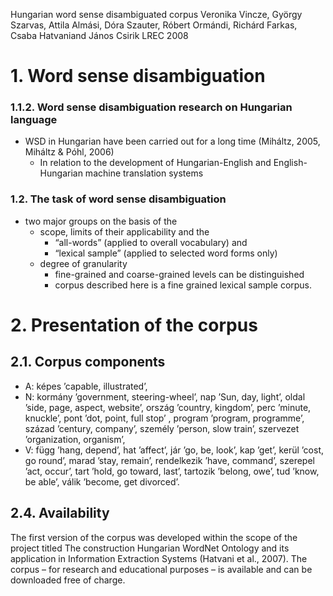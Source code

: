 Hungarian word sense disambiguated corpus
Veronika Vincze, György Szarvas, Attila Almási, Dóra Szauter,
  Róbert Ormándi, Richárd Farkas, Csaba Hatvaniand János Csirik
LREC 2008

# 1. Word sense disambiguation

### 1.1.2. Word sense disambiguation research on Hungarian language

* WSD in Hungarian have been carried out for a long time
  (Miháltz, 2005, Miháltz & Póhl, 2006)
  * In relation to the development of Hungarian-English and English-Hungarian
    machine translation systems

### 1.2. The task of word sense disambiguation

* two major groups on the basis of the
  * scope, limits of their applicability and the
    * “all-words” (applied to overall vocabulary) and
    * “lexical sample” (applied to selected word forms only)
  * degree of granularity
    * fine-grained and coarse-grained levels can be distinguished
    * corpus described here is a fine grained lexical sample corpus.

# 2. Presentation of the corpus

## 2.1. Corpus components

* A: képes ’capable, illustrated’,
* N: kormány ’government, steering-wheel’, nap ’Sun, day, light’, oldal ’side,
  page, aspect, website’, ország ’country, kingdom’, perc ’minute, knuckle’,
  pont ’dot, point, full stop’ , program ’program, programme’, század ’century,
  company’, személy ’person, slow train’, szervezet ’organization, organism’,
* V: függ ’hang, depend’, hat ’affect’, jár ’go, be, look’, kap ’get’, kerül
  ’cost, go round’, marad ’stay, remain’, rendelkezik ’have, command’, szerepel
  ’act, occur’, tart ’hold, go toward, last’, tartozik ’belong, owe’, tud
  ’know, be able’, válik ’become, get divorced’.

## 2.4. Availability

The first version of the corpus was developed within the scope of the project
titled The construction Hungarian WordNet Ontology and its application in
Information Extraction Systems (Hatvani et al., 2007). The corpus – for
research and educational purposes – is available and can be downloaded free of
charge.
